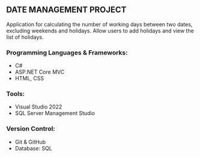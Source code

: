 ## DATE MANAGEMENT PROJECT
Application for calculating the number of working days between two dates, excluding weekends and holidays.
Allow users to add holidays and view the list of holidays.

### Programming Languages & Frameworks: 
- C# 
- ASP.NET Core MVC 
- HTML, CSS 
### Tools: 
- Visual Studio 2022 
- SQL Server Management Studio 
### Version Control: 
- Git & GitHub 
- Database: SQL